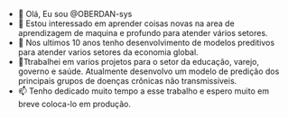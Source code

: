- 👋 Olá, Eu sou @OBERDAN-sys
- 👀 Estou interessado em aprender coisas novas na area de aprendizagem de maquina e profundo para atender vários setores. 
- 🌱 Nos ultimos 10 anos tenho  desenvolvimento de modelos preditivos para atender varios setores da economia global.
- 💞️Ttrabalhei em varios projetos para o setor da educação, varejo, governo e saúde. Atualmente desenvolvo um modelo de  predição dos principais grupos de doenças crônicas não transmissiveis.
- 📫 Tenho dedicado muito tempo a esse trabalho e espero muito em breve coloca-lo em produção.

<!---
OBERDAN-sys/OBERDAN-sys is a ✨ special ✨ repository because its `README.md` (this file) appears on your GitHub profile.
You can click the Preview link to take a look at your changes.
--->
